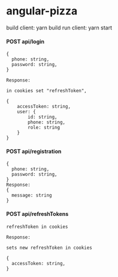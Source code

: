 # angular-pizza

build client: yarn build
run client: yarn start


#### POST api/login
```
{
  phone: string,
  password: string,
}

Response:

in cookies set "refreshToken",

{
    accessToken: string,
    user: {
        id: string,
        phone: string,
        role: string
    }
}

```
#### POST api/registration
```
{
  phone: string,
  password: string,
}
Response: 
{
  message: string
}
```

#### POST api/refreshTokens
```
refreshToken in cookies

Response: 

sets new refreshToken in cookies

{
  accessToken: string,
}
```





